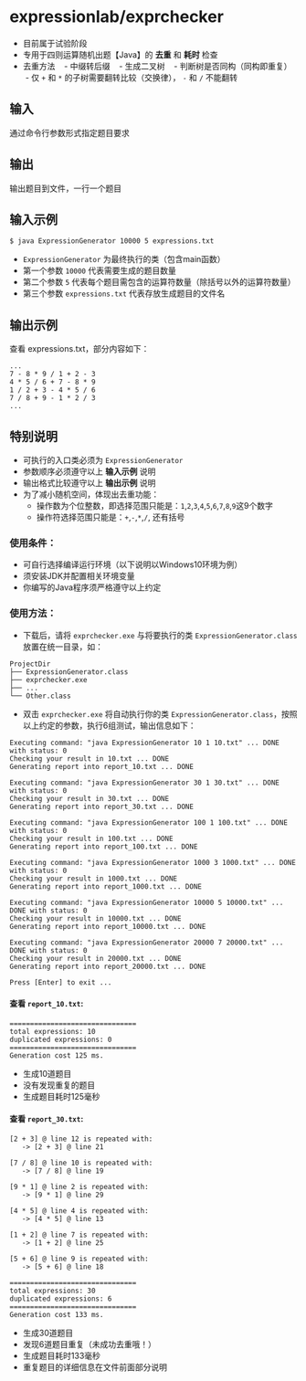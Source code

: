 # expressionlab/exprchecker

* 目前属于试验阶段
* 专用于四则运算随机出题【Java】的 **去重** 和 **耗时** 检查
* 去重方法
    - 中缀转后缀
    - 生成二叉树
    - 判断树是否同构（同构即重复）
    - 仅 ```+``` 和 ```*``` 的子树需要翻转比较（交换律）， ```-``` 和 ```/``` 不能翻转

## 输入
通过命令行参数形式指定题目要求

## 输出
输出题目到文件，一行一个题目

## 输入示例
```
$ java ExpressionGenerator 10000 5 expressions.txt
```

* ```ExpressionGenerator``` 为最终执行的类（包含main函数）
* 第一个参数 ```10000``` 代表需要生成的题目数量
* 第二个参数 ```5``` 代表每个题目需包含的运算符数量（除括号以外的运算符数量）
* 第三个参数 ```expressions.txt``` 代表存放生成题目的文件名

## 输出示例
查看 expressions.txt，部分内容如下：
```
...
7 - 8 * 9 / 1 + 2 - 3
4 * 5 / 6 + 7 - 8 * 9
1 / 2 + 3 - 4 * 5 / 6
7 / 8 + 9 - 1 * 2 / 3
...
```

## 特别说明
* 可执行的入口类必须为 ```ExpressionGenerator```
* 参数顺序必须遵守以上 **输入示例** 说明
* 输出格式比较遵守以上 **输出示例** 说明
* 为了减小随机空间，体现出去重功能：
    - 操作数为个位整数，即选择范围只能是：```1```,```2```,```3```,```4```,```5```,```6```,```7```,```8```,```9```这9个数字
    - 操作符选择范围只能是：```+```,```-```,```*```,```/```, 还有括号

### 使用条件：
* 可自行选择编译运行环境（以下说明以Windows10环境为例）
* 须安装JDK并配置相关环境变量
* 你编写的Java程序须严格遵守以上约定

### 使用方法：

* 下载后，请将 ```exprchecker.exe``` 与将要执行的类 ```ExpressionGenerator.class``` 放置在统一目录，如：

```
ProjectDir
├── ExpressionGenerator.class
├── exprchecker.exe
├── ...
└── Other.class
```

* 双击 ```exprchecker.exe``` 将自动执行你的类 ```ExpressionGenerator.class```，按照以上约定的参数，执行6组测试，输出信息如下：

```
Executing command: "java ExpressionGenerator 10 1 10.txt" ... DONE with status: 0
Checking your result in 10.txt ... DONE
Generating report into report_10.txt ... DONE

Executing command: "java ExpressionGenerator 30 1 30.txt" ... DONE with status: 0
Checking your result in 30.txt ... DONE
Generating report into report_30.txt ... DONE

Executing command: "java ExpressionGenerator 100 1 100.txt" ... DONE with status: 0
Checking your result in 100.txt ... DONE
Generating report into report_100.txt ... DONE

Executing command: "java ExpressionGenerator 1000 3 1000.txt" ... DONE with status: 0
Checking your result in 1000.txt ... DONE
Generating report into report_1000.txt ... DONE

Executing command: "java ExpressionGenerator 10000 5 10000.txt" ... DONE with status: 0
Checking your result in 10000.txt ... DONE
Generating report into report_10000.txt ... DONE

Executing command: "java ExpressionGenerator 20000 7 20000.txt" ... DONE with status: 0
Checking your result in 20000.txt ... DONE
Generating report into report_20000.txt ... DONE

Press [Enter] to exit ...
```

#### 查看 ```report_10.txt```:

```
===============================
total expressions: 10
duplicated expressions: 0
===============================
Generation cost 125 ms.
```

- 生成10道题目
- 没有发现重复的题目
- 生成题目耗时125毫秒

#### 查看 ```report_30.txt```:

```
[2 + 3] @ line 12 is repeated with:
   -> [2 + 3] @ line 21

[7 / 8] @ line 10 is repeated with:
   -> [7 / 8] @ line 19

[9 * 1] @ line 2 is repeated with:
   -> [9 * 1] @ line 29

[4 * 5] @ line 4 is repeated with:
   -> [4 * 5] @ line 13

[1 + 2] @ line 7 is repeated with:
   -> [1 + 2] @ line 25

[5 + 6] @ line 9 is repeated with:
   -> [5 + 6] @ line 18

===============================
total expressions: 30
duplicated expressions: 6
===============================
Generation cost 133 ms.
```

- 生成30道题目
- 发现6道题目重复（未成功去重哦！）
- 生成题目耗时133毫秒
- 重复题目的详细信息在文件前面部分说明
